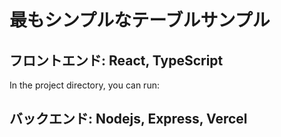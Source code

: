 # 最もシンプルなテーブルサンプル

## フロントエンド: React, TypeScript

In the project directory, you can run:

## バックエンド: Nodejs, Express, Vercel



